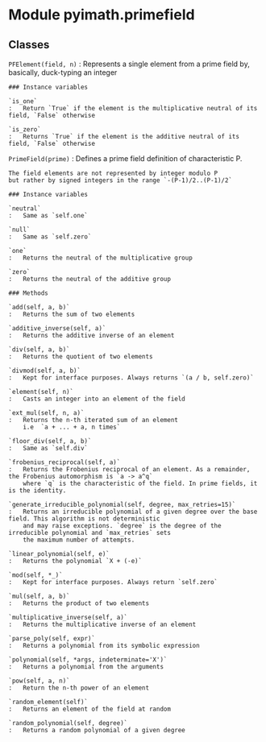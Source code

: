 Module pyimath.primefield
=========================

Classes
-------

`PFElement(field, n)`
:   Represents a single element from a prime field by, basically, duck-typing an integer

    ### Instance variables

    `is_one`
    :   Return `True` if the element is the multiplicative neutral of its field, `False` otherwise

    `is_zero`
    :   Returns `True` if the element is the additive neutral of its field, `False` otherwise

`PrimeField(prime)`
:   Defines a prime field definition of characteristic P.
    
    The field elements are not represented by integer modulo P
    but rather by signed integers in the range `-(P-1)/2..(P-1)/2`

    ### Instance variables

    `neutral`
    :   Same as `self.one`

    `null`
    :   Same as `self.zero`

    `one`
    :   Returns the neutral of the multiplicative group

    `zero`
    :   Returns the neutral of the additive group

    ### Methods

    `add(self, a, b)`
    :   Returns the sum of two elements

    `additive_inverse(self, a)`
    :   Returns the additive inverse of an element

    `div(self, a, b)`
    :   Returns the quotient of two elements

    `divmod(self, a, b)`
    :   Kept for interface purposes. Always returns `(a / b, self.zero)`

    `element(self, n)`
    :   Casts an integer into an element of the field

    `ext_mul(self, n, a)`
    :   Returns the n-th iterated sum of an element
        i.e  `a + ... + a, n times`

    `floor_div(self, a, b)`
    :   Same as `self.div`

    `frobenius_reciprocal(self, a)`
    :   Returns the Frobenius reciprocal of an element. As a remainder, the Frobenius automorphism is `a -> a^q`
        where `q` is the characteristic of the field. In prime fields, it is the identity.

    `generate_irreducible_polynomial(self, degree, max_retries=15)`
    :   Returns an irreducible polynomial of a given degree over the base field. This algorithm is not deterministic
        and may raise exceptions. `degree` is the degree of the irreducible polynomial and `max_retries` sets
        the maximum number of attempts.

    `linear_polynomial(self, e)`
    :   Returns the polynomial `X + (-e)`

    `mod(self, *_)`
    :   Kept for interface purposes. Always return `self.zero`

    `mul(self, a, b)`
    :   Returns the product of two elements

    `multiplicative_inverse(self, a)`
    :   Returns the multiplicative inverse of an element

    `parse_poly(self, expr)`
    :   Returns a polynomial from its symbolic expression

    `polynomial(self, *args, indeterminate='X')`
    :   Returns a polynomial from the arguments

    `pow(self, a, n)`
    :   Return the n-th power of an element

    `random_element(self)`
    :   Returns an element of the field at random

    `random_polynomial(self, degree)`
    :   Returns a random polynomial of a given degree